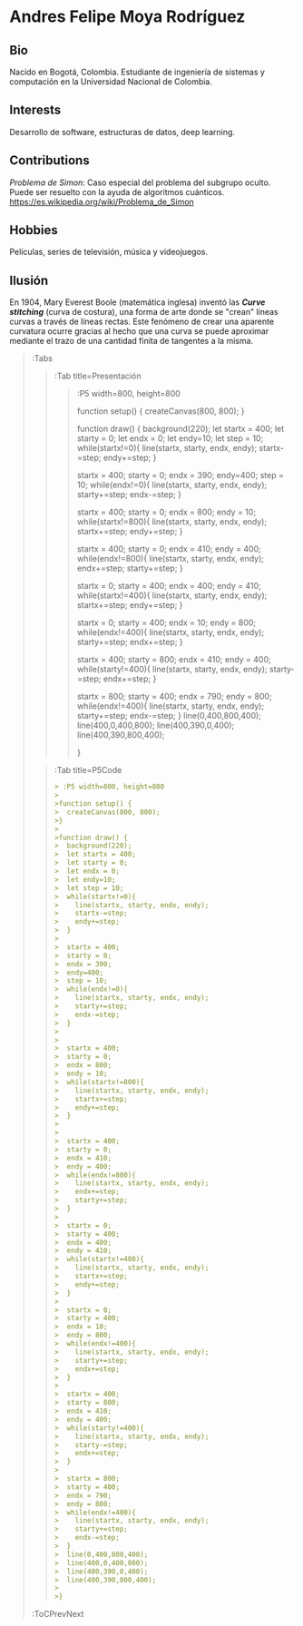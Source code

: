 # Andres Felipe Moya Rodríguez

## Bio
Nacido en Bogotá, Colombia.
Estudiante de ingeniería de sistemas y computación en la Universidad Nacional de Colombia.

## Interests

Desarrollo de software, estructuras de datos, deep learning.

## Contributions

*Problema de Simon*: Caso especial del problema del subgrupo oculto. Puede ser resuelto con la ayuda de algoritmos cuánticos.
https://es.wikipedia.org/wiki/Problema_de_Simon

## Hobbies

Películas, series de televisión, música y videojuegos.


## Ilusión

En 1904, Mary Everest Boole (matemática inglesa) inventó las ***Curve stitching*** (curva de costura), una forma de arte donde se "crean" líneas curvas a través de líneas rectas. Este fenómeno de crear una aparente curvatura ocurre gracias al hecho que una curva se puede aproximar mediante el trazo de una cantidad finita de tangentes a la misma.

> :Tabs
> > :Tab title=Presentación
> > >
> > > :P5 width=800, height=800
> > >
> > >function setup() {
> > >  createCanvas(800, 800);
> > >}
> > >
> > >function draw() {
> > >  background(220);
> > >  let startx = 400;
> > >  let starty = 0;
> > >  let endx = 0;
> > >  let endy=10;
> > >  let step = 10;
> > >  while(startx!=0){
> > >    line(startx, starty, endx, endy);
> > >    startx-=step;
> > >    endy+=step;
> > >  }
> > >  
> > >  startx = 400;
> > >  starty = 0;
> > >  endx = 390;
> > >  endy=400;
> > >  step = 10;
> > >  while(endx!=0){
> > >    line(startx, starty, endx, endy);
> > >    starty+=step;
> > >    endx-=step;
> > >  }
> > >  
> > >  
> > >  startx = 400;
> > >  starty = 0;
> > >  endx = 800;
> > >  endy = 10;
> > >  while(startx!=800){
> > >    line(startx, starty, endx, endy);
> > >    startx+=step;
> > >    endy+=step;
> > >  }
> > >  
> > >  
> > >  startx = 400;
> > >  starty = 0;
> > >  endx = 410;
> > >  endy = 400;
> > >  while(endx!=800){
> > >    line(startx, starty, endx, endy);
> > >    endx+=step;
> > >    starty+=step;
> > >  }
> > >  
> > >  startx = 0;
> > >  starty = 400;
> > >  endx = 400;
> > >  endy = 410;
> > >  while(startx!=400){
> > >    line(startx, starty, endx, endy);
> > >    startx+=step;
> > >    endy+=step;
> > >  }
> > >  
> > >  startx = 0;
> > >  starty = 400;
> > >  endx = 10;
> > >  endy = 800;
> > >  while(endx!=400){
> > >    line(startx, starty, endx, endy);
> > >    starty+=step;
> > >    endx+=step;
> > >  } 
> > >
> > >  startx = 400;
> > >  starty = 800;
> > >  endx = 410;
> > >  endy = 400;
> > >  while(starty!=400){
> > >    line(startx, starty, endx, endy);
> > >    starty-=step;
> > >    endx+=step;
> > >  } 
> > > 
> > >  startx = 800;
> > >  starty = 400;
> > >  endx = 790;
> > >  endy = 800;
> > >  while(endx!=400){
> > >    line(startx, starty, endx, endy);
> > >    starty+=step;
> > >    endx-=step;
> > >  }
> > >  line(0,400,800,400);
> > >  line(400,0,400,800);
> > >  line(400,390,0,400);
> > >  line(400,390,800,400);
> > >  
> > >}
>
> > :Tab title=P5Code
> >
> > ```md
> > > :P5 width=800, height=800
> > >
> > >function setup() {
> > >  createCanvas(800, 800);
> > >}
> > >
> > >function draw() {
> > >  background(220);
> > >  let startx = 400;
> > >  let starty = 0;
> > >  let endx = 0;
> > >  let endy=10;
> > >  let step = 10;
> > >  while(startx!=0){
> > >    line(startx, starty, endx, endy);
> > >    startx-=step;
> > >    endy+=step;
> > >  }
> > >  
> > >  startx = 400;
> > >  starty = 0;
> > >  endx = 390;
> > >  endy=400;
> > >  step = 10;
> > >  while(endx!=0){
> > >    line(startx, starty, endx, endy);
> > >    starty+=step;
> > >    endx-=step;
> > >  }
> > >  
> > >  
> > >  startx = 400;
> > >  starty = 0;
> > >  endx = 800;
> > >  endy = 10;
> > >  while(startx!=800){
> > >    line(startx, starty, endx, endy);
> > >    startx+=step;
> > >    endy+=step;
> > >  }
> > >  
> > >  
> > >  startx = 400;
> > >  starty = 0;
> > >  endx = 410;
> > >  endy = 400;
> > >  while(endx!=800){
> > >    line(startx, starty, endx, endy);
> > >    endx+=step;
> > >    starty+=step;
> > >  }
> > >  
> > >  startx = 0;
> > >  starty = 400;
> > >  endx = 400;
> > >  endy = 410;
> > >  while(startx!=400){
> > >    line(startx, starty, endx, endy);
> > >    startx+=step;
> > >    endy+=step;
> > >  }
> > >  
> > >  startx = 0;
> > >  starty = 400;
> > >  endx = 10;
> > >  endy = 800;
> > >  while(endx!=400){
> > >    line(startx, starty, endx, endy);
> > >    starty+=step;
> > >    endx+=step;
> > >  } 
> > >
> > >  startx = 400;
> > >  starty = 800;
> > >  endx = 410;
> > >  endy = 400;
> > >  while(starty!=400){
> > >    line(startx, starty, endx, endy);
> > >    starty-=step;
> > >    endx+=step;
> > >  } 
> > > 
> > >  startx = 800;
> > >  starty = 400;
> > >  endx = 790;
> > >  endy = 800;
> > >  while(endx!=400){
> > >    line(startx, starty, endx, endy);
> > >    starty+=step;
> > >    endx-=step;
> > >  }
> > >  line(0,400,800,400);
> > >  line(400,0,400,800);
> > >  line(400,390,0,400);
> > >  line(400,390,800,400);
> > >  
> > >}
> > ```
> :ToCPrevNext